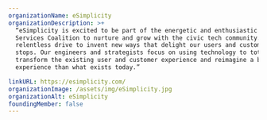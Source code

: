 ```yaml
---
organizationName: eSimplicity
organizationDescription: >+
  “eSimplicity is excited to be part of the energetic and enthusiastic Digital
  Services Coalition to nurture and grow with the civic tech community. Our
  relentless drive to invent new ways that delight our users and customers never
  stops. Our engineers and strategists focus on using technology to totally
  transform the existing user and customer experience and reimagine a better
  experience than what exists today.”

linkURL: https://esimplicity.com/
organizationImage: /assets/img/eSimplicity.jpg
organizationAlt: eSimplicity
foundingMember: false
---
```

